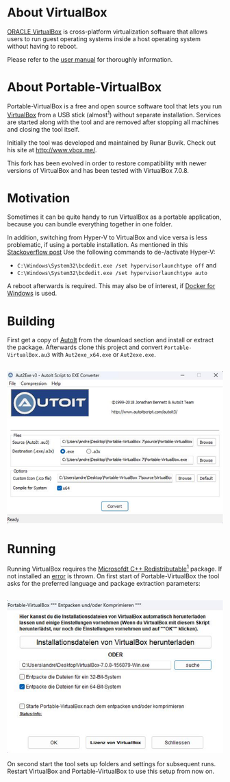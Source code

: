 # About VirtualBox
[ORACLE VirtualBox](https://www.virtualbox.org/) is cross-platform virtualization software that allows users to run guest operating systems inside a host operating system without having to reboot. 

Please refer to the  [user manual](https://www.virtualbox.org/manual/ch01.html)  for thoroughly information.

# About Portable-VirtualBox
Portable-VirtualBox is a free and open source software tool that lets you run [VirtualBox](https://www.virtualbox.org/) from a USB stick (almost<sup>1</sup>) without separate installation. Services are started along with the tool and are removed after stopping all machines and closing the tool itself.

Initially the tool was developed and maintained by Runar Buvik. Check out his site at http://www.vbox.me/. 

This fork has been evolved in order to restore compatibility with newer versions of VirtualBox and has been tested with VirtualBox 7.0.8.

# Motivation
Sometimes it can be quite handy to run VirtualBox as a portable application, because you can bundle everything together in one folder. 

In addition, switching from Hyper-V to VirtualBox and vice versa is less problematic, if using a portable installation. As mentioned in this [Stackoverflow post](https://stackoverflow.com/questions/30496116/how-to-disable-hyper-v-in-command-line) Use the following commands to de-/activate Hyper-V:

- `C:\Windows\System32\bcdedit.exe /set hypervisorlaunchtype off` and 
- `C:\Windows\System32\bcdedit.exe /set hypervisorlaunchtype auto`

A reboot afterwards is required. This may also be of interest, if [Docker for Windows](https://docs.docker.com/desktop/install/windows-install/) is used.

# Building

First get a copy of [AutoIt](https://www.autoitscript.com/site/) from the download section and install or extract the package. Afterwards clone this project and convert `Portable-VirtualBox.au3` with `Aut2exe_x64.exe` or `Aut2exe.exe`. 


&nbsp;&nbsp;&nbsp;&nbsp;&nbsp;![image AutoIt](./images/autoit.jpg)

# Running

Running VirtualBox requires the [Microsofdt C++ Redistributable<sup>1</sup>](https://learn.microsoft.com/de-DE/cpp/windows/latest-supported-vc-redist?view=msvc-170) package. If not installed an [error](https://github.com/trinimon/portable-virtualbox/blob/master/images/dll.jpg) is thrown. On first start of Portable-VirtualBox the tool asks for the preferred language and package extraction parameters:

&nbsp;&nbsp;&nbsp;&nbsp;&nbsp;![image Installation](./images/installation.jpg)

On second start the tool sets up folders and settings for subsequent runs. Restart VirtualBox and Portable-VirtualBox to use this setup from now on.
